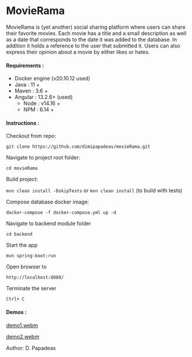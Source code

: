 # MovieRama

MovieRama is (yet another) social sharing platform where users can share their favorite movies. Each movie has a title
and a small description as well as a date that corresponds to the date it was added to the database. In addition it
holds a reference to the user that submitted it. Users can also express their opinion about a movie by either likes or
hates.


#### Requirements :

- Docker engine (v20.10.12 used)
- Java : 11 +
- Maven : 3.6 +
- Angular : 13.2.6+ (used)
  - Node : v14.16 +
  - NPM : 6.14 +
  

#### Instructions :


Checkout from repo:

    git clone https://github.com/dimipapadeas/movieRama.git

Navigate to project root folder:

    cd movieRama

Build project:

  `mvn clean install -DskipTests`
or
`mvn clean install`  (to build with tests)

Compose database docker image:

    docker-compose -f docker-compose.yml up -d

Navigate to backend module folder

    cd backend

Start the app

    mvn spring-boot:run

Open browser to

    http://localhost:8080/

Terminate the server 

    Ctrl+ C

#### Demos :

[demo1.webm](https://user-images.githubusercontent.com/20535822/189482995-e7bfb815-17d8-40e3-b67d-fe1973b8de3d.webm)


[demo2.webm](https://user-images.githubusercontent.com/20535822/189483001-4658fe9d-9908-4147-b933-7803bcbc8612.webm)

 Author: D. Papadeas



